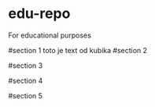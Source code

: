 # edu-repo
For educational purposes

#section 1
toto je text od kubika
#section 2

#section 3

#section 4

#section 5